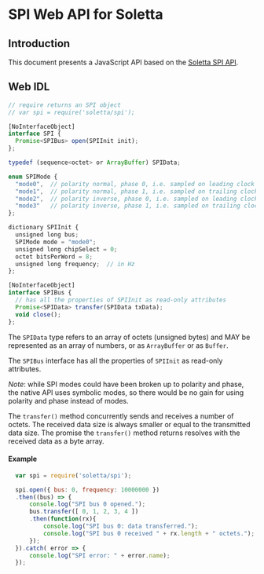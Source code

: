 SPI Web API for Soletta
=======================

Introduction
------------
This document presents a JavaScript API based on the [Soletta SPI API](http://solettaproject.github.io/docs/c-api/group__SPI.html).

Web IDL
-------
```javascript
// require returns an SPI object
// var spi = require('soletta/spi');

[NoInterfaceObject]
interface SPI {
  Promise<SPIBus> open(SPIInit init);
};

typedef (sequence<octet> or ArrayBuffer) SPIData;

enum SPIMode {
  "mode0",  // polarity normal, phase 0, i.e. sampled on leading clock
  "mode1",  // polarity normal, phase 1, i.e. sampled on trailing clock
  "mode2",  // polarity inverse, phase 0, i.e. sampled on leading clock
  "mode3"   // polarity inverse, phase 1, i.e. sampled on trailing clock
};

dictionary SPIInit {
  unsigned long bus;
  SPIMode mode = "mode0";
  unsigned long chipSelect = 0;
  octet bitsPerWord = 8;
  unsigned long frequency;  // in Hz
};

[NoInterfaceObject]
interface SPIBus {
  // has all the properties of SPIInit as read-only attributes
  Promise<SPIData> transfer(SPIData txData);
  void close();
};

```

The ```SPIData``` type refers to an array of octets (unsigned bytes) and MAY be represented as an array of numbers, or as ```ArrayBuffer``` or as ```Buffer```.

The ```SPIBus``` interface has all the properties of ```SPIInit``` as read-only attributes.

_Note_: while SPI modes could have been broken up to polarity and phase, the native API uses symbolic modes, so there would be no gain for using polarity and phase instead of modes.

The ```transfer()``` method concurrently sends and receives a number of octets. The received data size is always smaller or equal to the transmitted data size.
The promise the ```transfer()``` method returns resolves with the received data as a byte array.

#### Example
```javascript
  var spi = require('soletta/spi');

  spi.open({ bus: 0, frequency: 10000000 })
  .then((bus) => {
      console.log("SPI bus 0 opened.");
      bus.transfer([ 0, 1, 2, 3, 4 ])
      .then(function(rx){
          console.log("SPI bus 0: data transferred.");
          console.log("SPI bus 0 received " + rx.length + " octets.");
      });
  }).catch( error => {
      console.log("SPI error: " + error.name);
  });
```
